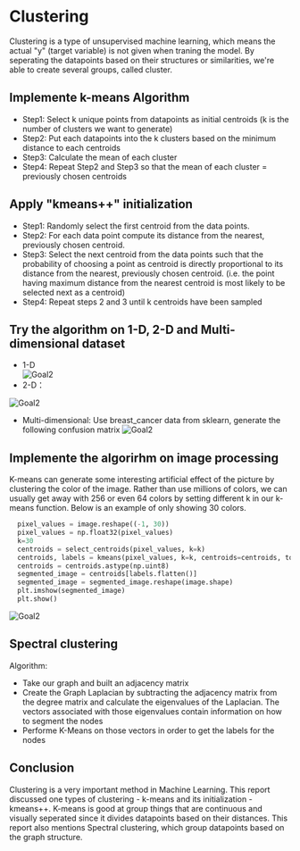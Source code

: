 # Clustering
Clustering is a type of unsupervised machine learning, which means the actual "y" (target variable) is not given when traning the model. By seperating the datapoints based on their structures or similarities, we're able to create several groups, called cluster.

## Implemente k-means Algorithm
- Step1: Select k unique points from datapoints as initial centroids (k is the number of clusters we want to generate)
- Step2: Put each datapoints into the k clusters based on the minimum distance to each centroids
- Step3: Calculate the mean of each cluster
- Step4: Repeat Step2 and Step3 so that the mean of each cluster = previously chosen centroids
## Apply "kmeans++" initialization
- Step1: Randomly select the first centroid from the data points.
- Step2: For each data point compute its distance from the nearest, previously chosen centroid.
- Step3: Select the next centroid from the data points such that the probability of choosing a point as centroid is directly proportional to its distance from the nearest, previously chosen centroid. (i.e. the point having maximum distance from the nearest centroid is most likely to be selected next as a centroid)
- Step4: Repeat steps 2 and 3 until k centroids have been sampled
## Try the algorithm on 1-D, 2-D and Multi-dimensional dataset

- 1-D    
![Goal2](https://github.com/TinaLiu46/k_means/blob/main/images/one_dim.png?raw=true "Title")
- 2-D：
      
![Goal2](https://github.com/TinaLiu46/k_means/blob/main/images/pic.png?raw=true "Title")
- Multi-dimensional:
  Use breast_cancer data from sklearn, generate the following confusion matrix
![Goal2](https://github.com/TinaLiu46/k_means/blob/main/images/confusion_matrix.png?raw=true "Title")
## Implemente the algorirhm on image processing
K-means can generate some interesting artificial effect of the picture by clustering the color of the image. Rather than use millions of colors, we can usually get away with 256 or even 64 colors by setting different k in our k-means function. Below is an example of only showing 30 colors.
```python
  pixel_values = image.reshape((-1, 30))
  pixel_values = np.float32(pixel_values)
  k=30
  centroids = select_centroids(pixel_values, k=k)
  centroids, labels = kmeans(pixel_values, k=k, centroids=centroids, tolerance=.01)
  centroids = centroids.astype(np.uint8)
  segmented_image = centroids[labels.flatten()]
  segmented_image = segmented_image.reshape(image.shape)
  plt.imshow(segmented_image)
  plt.show()
```
![Goal2](https://github.com/TinaLiu46/k_means/blob/main/images/pearl_.png?raw=true "Title")

## Spectral clustering
Algorithm:
- Take our graph and built an adjacency matrix
- Create the Graph Laplacian by subtracting the adjacency matrix from the degree matrix and calculate the eigenvalues of the Laplacian. The vectors associated with those eigenvalues contain information on how to segment the nodes
- Performe K-Means on those vectors in order to get the labels for the nodes
## Conclusion

  Clustering is a very important method in Machine Learning. This report discussed one types of clustering - k-means and its initialization - kmeans++. K-means is good at group things that are continuous and visually seperated since it divides datapoints based on their distances. This report also mentions Spectral clustering, which group datapoints based on the graph structure.
